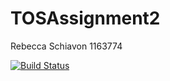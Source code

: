 # TOSAssignment2

Rebecca Schiavon 1163774

[![Build Status](https://travis-ci.com/rebecca98m/Tos-Assignment2.svg?branch=master)](https://travis-ci.com/rebecca98m/Tos-Assignment2)

